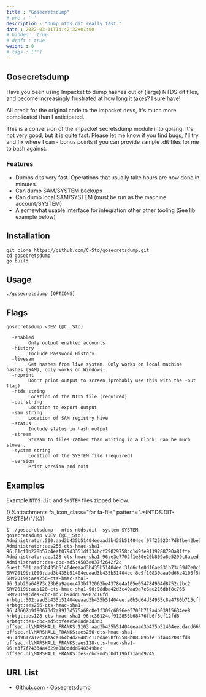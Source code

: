 ```yaml
---
title : "Gosecretsdump"
# pre : ' '
description : "Dump ntds.dit really fast."
date : 2022-03-11T14:42:32+01:00
# hidden : true
# draft : true
weight : 0
# tags : ['']
---
```


## Gosecretsdump

Have you been using Impacket to dump hashes out of (large) NTDS.dit files, and become increasingly frustrated at how long it takes? I sure have!

All credit for the original code to the impacket devs, it's much more complicated than I anticipated.

This is a conversion of the impacket secretsdump module into golang. It's not very good, but it is quite fast. Please let me know if you find bugs, I'll try and fix where I can - bonus points if you can provide sample .dit files for me to bash against.

### Features

- Dumps dits very fast. Operations that usually take hours are now done in minutes.
- Can dump SAM/SYSTEM backups
- Can dump local SAM/SYSTEM (must be run as the machine account/SYSTEM)
- A somewhat usable interface for integration other other tooling (See lib example below)

## Installation

```plain
git clone https://github.com/C-Sto/gosecretsdump.git
cd gosecretsdump
go build
```

## Usage

```plain
./gosecretsdump [OPTIONS]
```

## Flags

```plain
gosecretsdump vDEV (@C__Sto)

  -enabled
        Only output enabled accounts
  -history
        Include Password History
  -livesam
        Get hashes from live system. Only works on local machine hashes (SAM), only works on Windows.
  -noprint
        Don't print output to screen (probably use this with the -out flag)
  -ntds string
        Location of the NTDS file (required)
  -out string
        Location to export output
  -sam string
        Location of SAM registry hive
  -status
        Include status in hash output
  -stream
        Stream to files rather than writing in a block. Can be much slower.
  -system string
        Location of the SYSTEM file (required)
  -version
        Print version and exit
```

## Examples

Example `NTDS.dit` and `SYSTEM` files zipped below.

{{%attachments fa_icon_class="far fa-file" pattern=".*(NTDS.DIT-SYSTEM)"/%}}

```plain
$ ./gosecretsdump --ntds ntds.dit -system SYSTEM 
gosecretsdump vDEV (@C__Sto)
Administrator:500:aad3b435b51404eeaad3b435b51404ee:97f2592347d8fbe42be381726ff9ea83:::
Administrator:aes256-cts-hmac-sha1-96:01cf1b228b57c4eaf079d3351df334bcf29029758cd149fe9119288790a81ffe
Administrator:aes128-cts-hmac-sha1-96:e3e7702f1e80e20b809a8e5299c8aced
Administrator:des-cbc-md5:4583e037f2642f2c
Guest:501:aad3b435b51404eeaad3b435b51404ee:31d6cfe0d16ae931b73c59d7e0c089c0:::
SRV2019$:1000:aad3b435b51404eeaad3b435b51404ee:8e9f10830aaa0d66e4106f5b802266db:::
SRV2019$:aes256-cts-hmac-sha1-96:1ab20a64873c23b8a9aeec473bf72062be4378e4a105e054784964d8752c2bc2
SRV2019$:aes128-cts-hmac-sha1-96:98dba42d3c49aa9a7e6ae216dbf8c765
SRV2019$:des-cbc-md5:b9add676987c16fd
krbtgt:502:aad3b435b51404eeaad3b435b51404ee:a0b5d64d34935c8a4780b715cfb444c4:::
krbtgt:aes256-cts-hmac-sha1-96:40662b9f80673d2a9913d575a68c8e1f309c6096ee3703b712a4b03915634ee8
krbtgt:aes128-cts-hmac-sha1-96:c36124ef912856b68476fb6f8ef12fd8
krbtgt:des-cbc-md5:bf4ae5e0ade3d3d3
offsec.nl\MARSHALL_FRANKS:1103:aad3b435b51404eeaad3b435b51404ee:dacd6680af15849bb89a4f0da30e99b0:::
offsec.nl\MARSHALL_FRANKS:aes256-cts-hmac-sha1-96:4d9612a12c24eaca064b4d28485c11ddae58f65588b085896fe15fa44208cfd8
offsec.nl\MARSHALL_FRANKS:aes128-cts-hmac-sha1-96:e3f7f74334a4629e8b0dddd948349bec
offsec.nl\MARSHALL_FRANKS:des-cbc-md5:0df19bf71a6d9245
```

## URL List

- [Github.com - Gosecretsdump](https://github.com/C-Sto/gosecretsdump)
